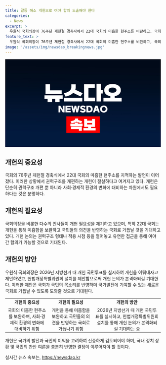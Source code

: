 ```yaml
---
title: 갈등 해소 개헌으로 여야 합의 도출해야 한다
categories:
  - News
excerpt: >
  우원식 국회의장이 76주년 제헌절 경축사에서 22대 국회의 미흡한 현주소를 비판하고, 국회의 기능 회복을 촉구했다. 또한, 대통령 중심의 갈등적 구조와 개헌 필요성을 강조했으며, 헌법개정특별위원회 설치를 제안했다. 이에 대한 찬반 논의가 필요하며, 사회·경제적 환경 변화를 고려한 개헌은 불가피하다는 견해도 제시했다.
feature_text: >
  우원식 국회의장이 76주년 제헌절 경축사에서 22대 국회의 미흡한 현주소를 비판하고, 국회의 기능 회복을 촉구했다. 또한, 대통령 중심의 갈등적 구조와 개헌 필요성을 강조했으며, 헌법개정특별위원회 설치를 제안했다. 이에 대한 찬반 논의가 필요하며, 사회·경제적 환경 변화를 고려한 개헌은 불가피하다는 견해도 제시했다.
image: '/assets/img/newsdao_breakingnews.jpg'
---
```


<p><img src="/assets/img/newsdao_breakingnews.jpg" alt="implanttips 속보" /></p>

<h2 data-ke-size="size26">개헌의 중요성</h2>

<p data-ke-size="size16">국회의 76주년 제헌절 경축식에서 22대 국회의 미흡한 현주소를 지적하는 발언이 이어졌다. 이러한 상황에서 권력구조를 개편하는 개헌이 절실하다고 여겨지고 있다. 개헌은 단순히 권력구조 개편 뿐 아니라 사회·경제적 환경의 변화에 대비하는 차원에서도 필요하다는 것은 분명하다.</p>

<h2 data-ke-size="size26">개헌의 필요성</h2>

<p data-ke-size="size16">국회의장을 비롯한 다수의 인사들이 개헌 필요성을 제기하고 있으며, 특히 22대 국회는 개헌을 통해 미흡함을 보완하고 국민들의 의견을 반영하는 국회로 거듭날 것을 기대하고 있다. 개헌 논의는 권력구조 형태나 적용 시점 등을 열어놓고 유연한 접근을 통해 여야 간 합의가 가능할 것으로 기대된다.</p>

<h2 data-ke-size="size26">개헌의 방안</h2>

<p data-ke-size="size16">우원식 국회의장은 2026년 지방선거 때 개헌 국민투표를 실시하여 개헌을 이뤄내자고 제안하였고, 헌법개정특별위원회 설치를 제안함으로써 개헌 논의가 본격화되길 기대한다. 이러한 제안은 국회가 국민의 목소리를 반영하며 국가발전에 기여할 수 있는 새로운 국회로 거듭날 수 있도록 도와줄 것으로 기대된다.</p>

<table>
    <tbody>
        <tr>
            <td style="text-align: center; height: 17px;"><b>개헌의 중요성</b></td>
            <td style="text-align: center; height: 17px;"><b>개헌의 필요성</b></td>
            <td style="text-align: center; height: 17px;"><b>개헌의 방안</b></td>
        </tr>
        <tr>
            <td style="text-align: center;">국회의 미흡한 현주소를 보완하며, 사회·경제적 환경의 변화에 대비하기 위함</td>
            <td style="text-align: center;">개헌을 통해 미흡함을 보완하고 국민들의 의견을 반영하는 국회로 거듭나기 위함</td>
            <td style="text-align: center;">2026년 지방선거 때 개헌 국민투표를 실시하고, 헌법개정특별위원회 설치를 통해 개헌 논의가 본격화되길 기대하는 중</td>
        </tr>
    </tbody>
</table>

<p data-ke-size="size16">개헌은 국가의 발전과 국민의 이익을 고려하여 신중하게 검토되어야 하며, 국내 정치 상황 및 국민의 찬반 여론을 충분히 반영한 결정이 이루어져야 할 것이다.</p>
실시간 뉴스 속보는, <a href="https://newsdao.kr" rel="dofollow">https://newsdao.kr</a>


